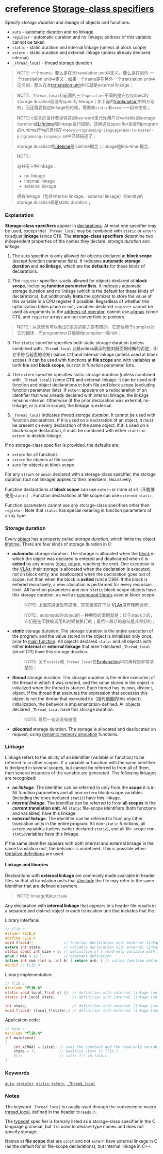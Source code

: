 # creference [Storage-class specifiers](https://en.cppreference.com/w/c/language/storage_duration)

Specify *storage duration* and *linkage* of objects and functions:

- `auto` - automatic duration and no linkage
- `register` - automatic duration and no linkage; address of this variable cannot be taken
- `static` - static duration and internal linkage (unless at block scope)
- `extern` - static duration and external linkage (unless already declared internal)
- `_Thread_local` - thread storage duration



> NOTE: 一个name，要么是在本translation unit中定义，要么是在另外 一个translation unit中定义；如果一个name是在另外一个translation unit中定义的，那么在本[translation unit](https://en.wikipedia.org/wiki/Translation_unit_(programming))中它就是external linkage；

> NOTE: `_Thread_local`和前面的三个`specifier`不同的是它仅仅specify storage duration而没有specify linkage；如下面的[Explanation](#Explanation)中所介绍的，当还需要指定linkage的时候，需要和`static`和`extern`一起来使用；

> NOTE: c语言的设计者提供这些key word来允许用户对variable的storage duration或[Lifetime](https://en.cppreference.com/w/c/language/lifetime)和linkage进行控制，这种通过specifier来控制program的runtime行为的思想在`Theory\Programming-language\How-to-master-programming-language.md`中已经描述了；
>
> storage duration或[Lifetime](https://en.cppreference.com/w/c/language/lifetime)是runtime概念；linkage是link-time 概念。

> NOTE : 
>
> 总共有三种linkage：
>
> - no linkage
> - internal linkage
> - external linkage
>
> 拥有linkage（包括internal linkage、external linkage）的entity的storage duration都是static duration；

### Explanation

**Storage-class specifiers** appear in [declarations](https://en.cppreference.com/w/c/language/declarations). At most one specifier may be used, except that `_Thread_local` may be combined with `static` or `extern` to adjust **linkage** (since C11). The **storage-class specifiers** determine two independent properties of the names they declare: *storage duration* and *linkage*.

1) The `auto` specifier is only allowed for objects declared at **block scope** (except function parameter lists). It indicates **automatic storage duration** and **no linkage**, which are the **defaults** for these kinds of declarations.

2) The `register` specifier is only allowed for objects declared at **block scope**, including **function parameter lists**. It indicates automatic storage duration and no linkage (which is the default for these kinds of declarations), but additionally **hints** the optimizer to store the value of this variable in a CPU register if possible. Regardless of whether this optimization takes place or not, variables declared `register` cannot be used as arguments to the [address-of operator](https://en.cppreference.com/w/c/language/operator_member_access), cannot use [alignas](https://en.cppreference.com/w/c/language/_Alignas) (since C11), and `register` arrays are not convertible to pointers.

> NOTE : 从这里也可以看出C语言的能力是有限的，它还依赖于compiler对它的翻译，而programmer只能够给compiler一些hint；

3) The `static` specifier specifies both static storage duration (unless combined with `_Thread_local` 此处unless表示的是对前面的论断的否定，即它不符合前面的论断) (since C11)and internal linkage (unless used at block scope). It can be used with functions at **file scope** and with variables at both **file** and **block scope**, but not in function parameter lists.



4) The `extern` specifier specifies static storage duration (unless combined with `_Thread_local`) (since C11) and external linkage. It can be used with function and object declarations in both file and block scope (excluding function parameter lists). If `extern` appears on a redeclaration of an identifier that was already declared with internal linkage, the linkage remains internal. Otherwise (if the prior declaration was external, no-linkage, or is not in scope), the linkage is external.



5) `_Thread_local` indicates *thread storage duration*. It cannot be used with function declarations. If it is used on a declaration of an object, it must be present on every declaration of the same object. If it is used on a block-scope declaration, it must be combined with either `static` or `extern` to decide linkage.



If no storage-class specifier is provided, the defaults are:

- `extern` for all functions
- `extern` for objects at file scope
- `auto` for objects at block scope

For any `struct` or `union` declared with a storage-class specifier, the storage duration (but not linkage) applies to their members, recursively.

Function declarations at **block scope** can use `extern` or none at all（不能够使用`static`）. Function declarations at file scope can use `extern`or `static`.

Function parameters cannot use any storage-class specifiers other than `register`. Note that `static` has special meaning in function parameters of array type.

### Storage duration

Every [object](https://en.cppreference.com/w/c/language/object) has a property called *storage duration*, which limits the object [lifetime](https://en.cppreference.com/w/c/language/lifetime). There are four kinds of storage duration in C:

- ***automatic*** storage duration. The storage is allocated when the [block](https://en.cppreference.com/w/c/language/statements#Compound_statements) in which the object was declared is entered and deallocated when it is **exited** by any means ([goto](https://en.cppreference.com/w/c/language/goto), [return](https://en.cppreference.com/w/c/language/return), reaching the end). One exception is the [VLAs](https://en.cppreference.com/w/c/language/array#Variable-length_arrays); their storage is allocated when the declaration is executed, not on block entry, and deallocated when the declaration goes out of scope, not than when the block is **exited** (since C99). If the block is entered recursively, a new allocation is performed for every recursion level. All function parameters and non-`static` block-scope objects have this storage duration, as well as [compound literals](https://en.cppreference.com/w/c/language/compound_literal) used at block scope.

  > NOTE: 上面这段话没有搞懂，其实根源在于对 [VLAs](https://en.cppreference.com/w/c/language/array#Variable-length_arrays)没有理解透彻；

  > NOTE : automatic的object的一种典型的案例就是：位于stack上的，它们是在函数被调用的时候被执行的；最后一段话的总结是非常好的；

- ***static*** storage duration. The storage duration is the entire execution of the program, and the value stored in the object is initialized only once, prior to [main function](https://en.cppreference.com/w/c/language/main_function). All objects declared `static` and all objects with either **internal** or **external linkage** that aren't declared `_Thread_local` (since C11) have this storage duration.

  > NOTE: 关于`static`和`_Thread_local`在[Explanation](#Explanation)中的解释是非常清楚的；

- ***thread*** storage duration. The storage duration is the entire execution of the thread in which it was created, and the value stored in the object is initialized when the thread is started. Each thread has its own, distinct, object. If the thread that executes the expression that accesses this object is not the thread that executed its（指代前面的this object） initialization, the behavior is implementation-defined. All objects declared `_Thread_local` have this storage duration.

  > NOTE: 最后一句话没有搞懂

- ***allocated*** storage duration. The storage is allocated and deallocated on request, using [dynamic memory allocation](https://en.cppreference.com/w/c/memory) functions.





### Linkage

Linkage refers to the ability of an identifier (variable or function) to be referred to in other scopes. If a variable or function with the same identifier is declared in several scopes, but cannot be referred to from all of them, then several instances of the variable are generated. The following linkages are recognized:

- ***no linkage***. The identifier can be referred to only from the **scope** it is in. All function parameters and all non-`extern` block-scope variables (including the ones declared `static`) have this linkage.
- ***internal linkage***. The identifier can be referred to from **all scopes** in the **current translation unit**. All `static` file-scope identifiers (both functions and variables) have this linkage.
- ***external linkage***. The identifier can be referred to from any other translation units in the entire program. All non-`static` functions, all `extern` variables (unless earlier declared `static`), and all file-scope non-`static`variables have this linkage.





If the same identifier appears with both internal and external linkage in the same translation unit, the behavior is undefined. This is possible when [tentative definitions](https://en.cppreference.com/w/c/language/extern) are used.



#### Linkage and libraries

Declarations with **external linkage** are commonly made available in header files so that all translation units that [#include](https://en.cppreference.com/w/c/preprocessor/include) the file may refer to the same identifier that are defined elsewhere.

> NOTE: linkage和`#include`

Any declaration with **internal linkage** that appears in a header file results in a separate and distinct object in each translation unit that includes that file.

Library interface:

```c
// flib.h
#ifndef FLIB_H
#define FLIB_H
void f(void);              // function declaration with external linkage
extern int state;          // variable declaration with external linkage
static const int size = 5; // definition of a read-only variable with internal linkage
enum { MAX = 10 };         // constant definition
inline int sum (int a, int b) { return a+b; } // inline function definition
#endif // FLIB_H
```

Library implementation:

```c
// flib.c
#include "flib.h"
static void local_f(int s) {}  // definition with internal linkage (only used in this file)
static int local_state;        // definition with internal linkage (only used in this file)
 
int state;                     // definition with external linkage (used by main.c)
void f(void) {local_f(state);} // definition with external linkage (used by main.c)
```

Application code:

```c
// main.c 
#include "flib.h"
int main(void)
{
    int x[MAX] = {size}; // uses the constant and the read-only variable
    state = 7;           // modifies state in flib.c
    f();                 // calls f() in flib.c
}
```

### Keywords

[`auto`](https://en.cppreference.com/w/c/keyword/auto), [`register`](https://en.cppreference.com/w/c/keyword/register), [`static`](https://en.cppreference.com/w/c/keyword/static), [`extern`](https://en.cppreference.com/w/c/keyword/extern), [`_Thread_local`](https://en.cppreference.com/w/c/keyword/_Thread_local)

### Notes

The keyword `_Thread_local` is usually used through the convenience macro [thread_local](https://en.cppreference.com/w/c/thread/thread_local), defined in the header `threads.h`.

The [typedef](https://en.cppreference.com/w/c/language/typedef) specifier is formally listed as a storage-class specifier in the C language grammar, but it is used to declare type names and does not specify storage.

Names at **file scope** that are `const` and not `extern` have external linkage in C (as the default for all file-scope declarations), but internal linkage in C++.

